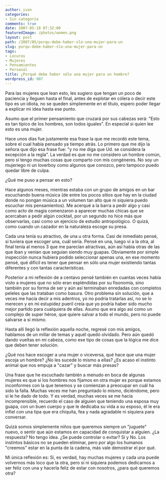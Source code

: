 ```yaml
---
author: ivan
categories:
- Sin categoría
comments: true
date: 2007-05-18 07:32:00
featuredImage: /photos/women.png
layout: post
path: /2007/05/porqu-debe-haber-slo-una-mujer-para-un
slug: porqu-debe-haber-slo-una-mujer-para-un
tags:
- Locuras
- Mujeres
- Pensamientos
- Personal
title: ¿Porqué debe haber sólo una mujer para un hombre?
wordpress_id: 907
---
```


Para las mujeres que lean esto, les sugiero que tengan un poco de paciencia y lleguen hasta el final, antes de explotar en cólera o decir este tipo es un idiota, no se queden simplemente en el título, espero poder llegar a explicar mi idea hasta ese punto.

Asumo que el primer pensamiento que cruzará por sus cabezas será: "Esto es tan típico de los hombres, son todos iguales". En especial si quien lee esto es una mujer.

Hace unos días fue justamente esa frase la que me recordó este tema, sobre el cual había pensado ya tiempo atrás. Lo primero que me dijo la señora que dijo esa frase fue: "y no me diga que Ud. se considera la excepción a la regla". La verdad es que no me considero un hombre común, pero sí tengo muchas cosas que comparto con mis congéneres. No soy un mujeriego ni un loverboy como algunos que conozco, pero tampoco puedo quedar libre de culpa.

¿Qué me puso a pensar en esto?

Hace algunos meses, mientras estaba con un grupo de amigos en un bar escuchando buena música (de entre los pocos sitios que hay en la ciudad donde no pongan música a un volumen tan alto que ni siquiera puedo escuchar mis pensamientos). Me acerqué a la barra a pedir algo y casi como acto de magia comenzaron a aparecer muchas chicas que se acercaban a pedir algún cocktail, por un segundo no hice más que observarlas, casi como un ejercicio de estudio antropológico. O quizá, como cuando un cazador en la naturaleza escoge su presa.

Cada una tenía su atractivo, de una u otra forma. Casi de inmediato pensé, si tuviera que escoger una, cuál sería. Pensé en una, luego vi a la otra, al final tenía al menos 3 que me parecían atractivas, aún así había otras de las que iban y venían que seguían siendo muy guapas. Obviamente por simple inspección nunca hubiera podido seleccionar apenas una, en ese momento pensé, qué difícil es tener que pensar en sólo una mujer existiendo tantas diferentes y con tantas características.

Posterior a mi reflexión de a centavo pensé también en cuantas veces había visto a mujeres que no sólo eran espléndidas por su fisonomía, sino también por su forma de ser y aún así terminaban enredadas con completos peleles que las trataban como basura. Otro problema sin solución, que a veces me hacía decir a mis adentros, yo no podría tratarlas así, no se lo merecen y en mi estupidez pueril creía que yo podría haber sido mucho mejor partido para cualquiera de ellas. Asumo que era algo así como un complejo de super héroe, que quiere salvar a todo el mundo, pero no puede salvarse a sí mismo.

Hasta allí llegó la reflexión aquella noche, regresé con mis amigos, hablamos de un millar de temas y aquél quedó olvidado. Pero aún quedó dando vueltas en mi cabeza, como ese tipo de cosas que la lógica me dice que deben tener solución.

¿Qué nos hace escoger a una mujer o viceversa, qué hace que una mujer escoja un hombre? ¿No les sucede lo mismo a ellas? ¿Es acaso el instinto animal que nos empuja a "cazar" y buscar más presas?

Una frase que he escuchado también a menudo en boca de algunas mujeres es que si los hombres nos fijamos en otra mujer es porque estamos inconformes con la que tenemos y se comienzan a preocupar en cuál ha sido la falla. Muchas veces me han preguntado lo mismo, diciéndome, pero si le he dado de todo. Y es verdad, muchas veces se me hacía incomprensible, recuerdo el caso de alguien que teniendo una esposa muy guapa, con un buen cuerpo y que le dedicaba su vida a su esposo, él le era infiel con una tipa que era chiquita, fea y nada agradable ni siquiera para conversar.

Quizá somos simplemente niños que queremos siempre un "juguete" nuevo, o sentir que aún estamos en capacidad de conquistar a alguien. ¿La respuesta? No tengo idea. ¿Se puede controlar o evitar? Sí y No. Los instintos básicos no se pueden eliminar, pero por algo los humanos "creemos" estar en la punta de la cadena, más vale demostrar el por qué.

Mi única reflexión es: Sí, es verdad, hay muchas mujeres y cada una puede volvernos más loco que la otra, pero si ni siquiera podemos dedicarnos a ser feliz con una y hacerla feliz de estar con nosotros, ¿para qué queremos otra?
